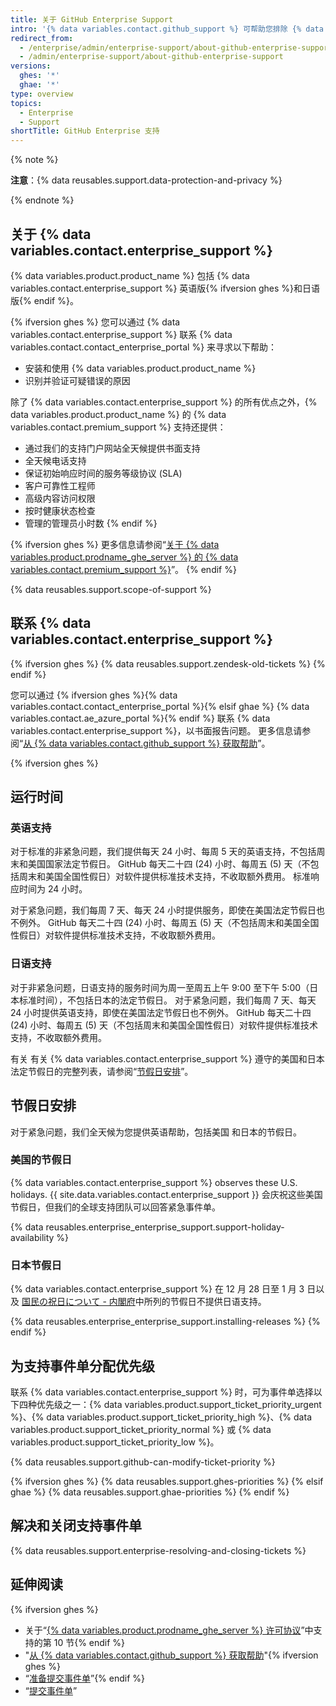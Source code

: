 ```yaml
---
title: 关于 GitHub Enterprise Support
intro: '{% data variables.contact.github_support %} 可帮助您排除 {% data variables.product.product_name %} 上出现的问题。'
redirect_from:
  - /enterprise/admin/enterprise-support/about-github-enterprise-support
  - /admin/enterprise-support/about-github-enterprise-support
versions:
  ghes: '*'
  ghae: '*'
type: overview
topics:
  - Enterprise
  - Support
shortTitle: GitHub Enterprise 支持
---
```


{% note %}

**注意**：{% data reusables.support.data-protection-and-privacy %}

{% endnote %}

## 关于 {% data variables.contact.enterprise_support %}

{% data variables.product.product_name %} 包括 {% data variables.contact.enterprise_support %} 英语版{% ifversion ghes %}和日语版{% endif %}。

{% ifversion ghes %}
您可以通过 {% data variables.contact.enterprise_support %} 联系 {% data variables.contact.contact_enterprise_portal %} 来寻求以下帮助：
 - 安装和使用 {% data variables.product.product_name %}
 - 识别并验证可疑错误的原因

除了 {% data variables.contact.enterprise_support %} 的所有优点之外，{% data variables.product.product_name %} 的 {% data variables.contact.premium_support %} 支持还提供：
  - 通过我们的支持门户网站全天候提供书面支持
  - 全天候电话支持
  - 保证初始响应时间的服务等级协议 (SLA)
  - 客户可靠性工程师
  - 高级内容访问权限
  - 按时健康状态检查
  - 管理的管理员小时数
{% endif %}

{% ifversion ghes %}
更多信息请参阅“[关于 {% data variables.product.prodname_ghe_server %} 的 {% data variables.contact.premium_support %}](/enterprise/admin/guides/enterprise-support/about-github-premium-support-for-github-enterprise-server)”。
{% endif %}

{% data reusables.support.scope-of-support %}

## 联系 {% data variables.contact.enterprise_support %}

{% ifversion ghes %}
{% data reusables.support.zendesk-old-tickets %}
{% endif %}


您可以通过 {% ifversion ghes %}{% data variables.contact.contact_enterprise_portal %}{% elsif ghae %} {% data variables.contact.ae_azure_portal %}{% endif %} 联系 {% data variables.contact.enterprise_support %}，以书面报告问题。 更多信息请参阅“[从 {% data variables.contact.github_support %} 获取帮助](/admin/enterprise-support/receiving-help-from-github-support)”。

{% ifversion ghes %}
## 运行时间

### 英语支持

对于标准的非紧急问题，我们提供每天 24 小时、每周 5 天的英语支持，不包括周末和美国国家法定节假日。 </em>GitHub 每天二十四 (24) 小时、每周五 (5) 天（不包括周末和美国全国性假日）对软件提供标准技术支持，不收取额外费用。 标准响应时间为 24 小时。

对于紧急问题，我们每周 7 天、每天 24 小时提供服务，即使在美国法定节假日也不例外。 </em>GitHub 每天二十四 (24) 小时、每周五 (5) 天（不包括周末和美国全国性假日）对软件提供标准技术支持，不收取额外费用。

### 日语支持

对于非紧急问题，日语支持的服务时间为周一至周五上午 9:00 至下午 5:00（日本标准时间），不包括日本的法定节假日。 对于紧急问题，我们每周 7 天、每天 24 小时提供英语支持，即使在美国法定节假日也不例外。 </em>GitHub 每天二十四 (24) 小时、每周五 (5) 天（不包括周末和美国全国性假日）对软件提供标准技术支持，不收取额外费用。

有关 有关 {% data variables.contact.enterprise_support %} 遵守的美国和日本法定节假日的完整列表，请参阅“[节假日安排](#holiday-schedules)”。

## 节假日安排

对于紧急问题，我们全天候为您提供英语帮助，包括美国 和日本的节假日。

### 美国的节假日

{% data variables.contact.enterprise_support %} observes these U.S. holidays. {{ site.data.variables.contact.enterprise_support }} 会庆祝这些美国节假日，但我们的全球支持团队可以回答紧急事件单。

{% data reusables.enterprise_enterprise_support.support-holiday-availability %}

### 日本节假日

{% data variables.contact.enterprise_support %} 在 12 月 28 日至 1 月 3 日以及 [国民の祝日について - 内閣府](https://www8.cao.go.jp/chosei/shukujitsu/gaiyou.html)中所列的节假日不提供日语支持。

{% data reusables.enterprise_enterprise_support.installing-releases %}
{% endif %}

## 为支持事件单分配优先级

联系 {% data variables.contact.enterprise_support %} 时，可为事件单选择以下四种优先级之一：{% data variables.product.support_ticket_priority_urgent %}、{% data variables.product.support_ticket_priority_high %}、{% data variables.product.support_ticket_priority_normal %} 或 {% data variables.product.support_ticket_priority_low %}。

{% data reusables.support.github-can-modify-ticket-priority %}

{% ifversion ghes %}
{% data reusables.support.ghes-priorities %}
{% elsif ghae %}
{% data reusables.support.ghae-priorities %}
{% endif %}

## 解决和关闭支持事件单

{% data reusables.support.enterprise-resolving-and-closing-tickets %}

## 延伸阅读

{% ifversion ghes %}
- 关于“[{% data variables.product.prodname_ghe_server %} 许可协议](https://enterprise.github.com/license)”中支持的第 10 节{% endif %}
- "[从 {% data variables.contact.github_support %} 获取帮助](/admin/enterprise-support/receiving-help-from-github-support)"{% ifversion ghes %}
- “[准备提交事件单](/enterprise/admin/guides/enterprise-support/preparing-to-submit-a-ticket)”{% endif %}
- “[提交事件单](/enterprise/admin/guides/enterprise-support/submitting-a-ticket)”

